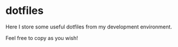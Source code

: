 # dotfiles
Here I store some useful dotfiles from my development environment.

Feel free to copy as you wish!
